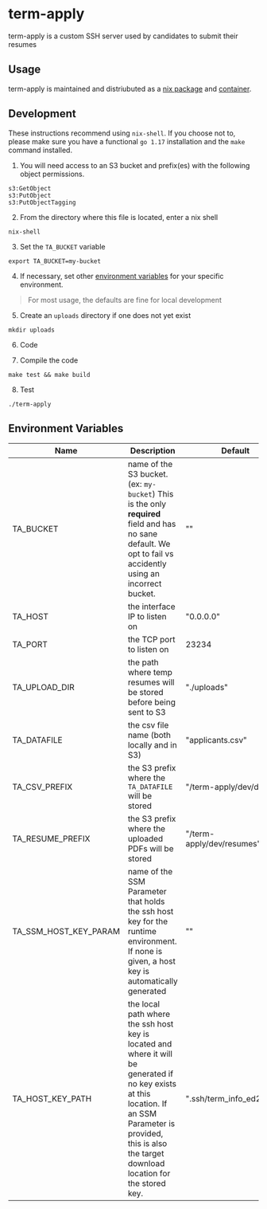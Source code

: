 # term-apply

term-apply is a custom SSH server used by candidates to submit their resumes

## Usage

term-apply is maintained and distriubuted as a [nix package](https://github.com/Nebulaworks/nix-garage/blob/master/pkgs/term-apply/default.nix) and [container](https://hub.docker.com/r/nebulaworks/term-apply).

## Development

These instructions recommend using `nix-shell`. If you choose not to, please make sure you have a functional `go 1.17` installation and the `make` command installed.

1. You will need access to an S3 bucket and prefix(es) with the following object permissions.

```
s3:GetObject
s3:PutObject
s3:PutObjectTagging
```

2. From the directory where this file is located, enter a nix shell
```
nix-shell
```

3. Set the `TA_BUCKET` variable
```
export TA_BUCKET=my-bucket
```

4. If necessary, set other [environment variables](#environment-variables) for your specific environment.
> For most usage, the defaults are fine for local development

5. Create an `uploads` directory if one does not yet exist
```
mkdir uploads
```

6. Code

7. Compile the code
```
make test && make build
```

8. Test
```
./term-apply
```

## Environment Variables

| Name | Description | Default |
|------|-------------|---------|
| TA_BUCKET | name of the S3 bucket. (ex: `my-bucket`) This is the only **required** field and has no sane default. We opt to fail vs accidently using an incorrect bucket. | "" |
| TA_HOST | the interface IP to listen on  | "0.0.0.0" |
| TA_PORT | the TCP port to listen on | 23234 |
| TA_UPLOAD_DIR | the path where temp resumes will be stored before being sent to S3 | "./uploads" |
| TA_DATAFILE | the csv file name (both locally and in S3) | "applicants.csv" |
| TA_CSV_PREFIX | the S3 prefix where the `TA_DATAFILE` will be stored | "/term-apply/dev/data" |
| TA_RESUME_PREFIX | the S3 prefix where the uploaded PDFs will be stored | "/term-apply/dev/resumes" |
| TA_SSM_HOST_KEY_PARAM | name of the SSM Parameter that holds the ssh host key for the runtime environment. If none is given, a host key is automatically generated | "" |
| TA_HOST_KEY_PATH | the local path where the ssh host key is located and where it will be generated if no key exists at this location. If an SSM Parameter is provided, this is also the target download location for the stored key. | ".ssh/term_info_ed25519" |
